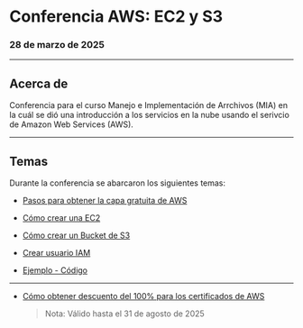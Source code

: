 # Conferencia AWS: EC2 y S3
### 28 de marzo de 2025
____
## **Acerca de**
Conferencia para el curso Manejo e Implementación de Arrchivos (MIA) en la cuál se dió una introducción a los servicios en la nube usando el serivcio de Amazon Web Services (AWS).
____

## **Temas**
Durante la conferencia se abarcaron los siguientes temas:

- [Pasos para obtener la capa gratuita de AWS](./capaGratuita/README.md)

- [Cómo crear una EC2](./serviciosUtilizados/README.md#creación-ec2)

- [Cómo crear un Bucket de S3](./serviciosUtilizados/README.md#creación-bucket-en-s3)

- [Crear usuario IAM](./ejemplo1/README.md#crear-usuario-iam)

- [Ejemplo - Código](./ejemplo1/README.md#codigo)

___
- [Cómo obtener descuento del 100% para los certificados de AWS](./bonus/README.md)
    >Nota: Válido hasta el 31 de agosto de 2025